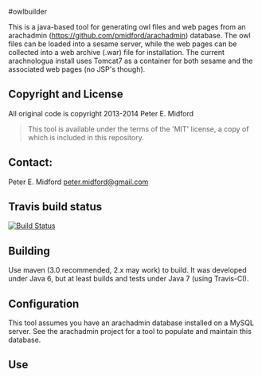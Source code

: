 #owlbuilder

This is a java-based tool for generating owl files and web pages from an arachadmin (https://github.com/pmidford/arachadmin) database.  The owl files can be loaded into a sesame server, while the web pages can be collected into a web archive (.war) file for installation.  The current arachnologua install uses Tomcat7 as a container for both sesame and the associated web pages (no JSP's though).

## Copyright and License

All original code is copyright 2013-2014 Peter E. Midford

> This tool is available under the terms of the 'MIT' license, a copy of which is included in this repository.

## Contact:
   Peter E. Midford
   peter.midford@gmail.com
   
## Travis build status
[![Build Status](https://travis-ci.org/pmidford/owlbuilder.png?branch=master)](https://travis-ci.org/pmidford/owlbuilder)

## Building

Use maven (3.0 recommended, 2.x may work) to build.  It was developed under Java 6, but at least builds and tests under Java 7 (using Travis-CI).

## Configuration
This tool assumes you have an arachadmin database installed on a MySQL server.  See the arachadmin project for a tool to populate and maintain
this database.

## Use


